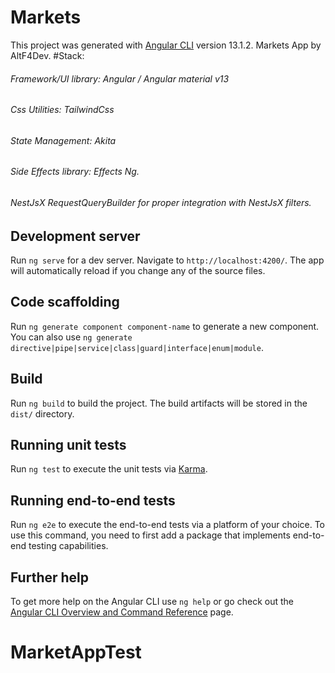 # Markets

This project was generated with [Angular CLI](https://github.com/angular/angular-cli) version 13.1.2.
Markets App by AltF4Dev.
#Stack:
###### Framework/UI library: Angular / Angular material v13 
######  Css Utilities: TailwindCss
######  State Management: Akita
###### Side Effects library: Effects Ng.
###### NestJsX RequestQueryBuilder for proper integration with NestJsX filters.


## Development server

Run `ng serve` for a dev server. Navigate to `http://localhost:4200/`. The app will automatically reload if you change any of the source files.

## Code scaffolding

Run `ng generate component component-name` to generate a new component. You can also use `ng generate directive|pipe|service|class|guard|interface|enum|module`.

## Build

Run `ng build` to build the project. The build artifacts will be stored in the `dist/` directory.

## Running unit tests

Run `ng test` to execute the unit tests via [Karma](https://karma-runner.github.io).

## Running end-to-end tests

Run `ng e2e` to execute the end-to-end tests via a platform of your choice. To use this command, you need to first add a package that implements end-to-end testing capabilities.

## Further help

To get more help on the Angular CLI use `ng help` or go check out the [Angular CLI Overview and Command Reference](https://angular.io/cli) page.
# MarketAppTest
